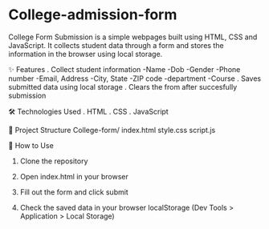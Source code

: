 # College-admission-form
College Form Submission is a simple webpages built using HTML, CSS and JavaScript. It collects student data through a form and stores the information in the browser using local storage.

✨ Features
. Collect student information 
-Name
-Dob
-Gender
-Phone number
-Email, Address
-City, State
-ZIP code
-department
-Course
. Saves submitted data using local storage
. Clears the from after succesfully submission

🛠️ Technologies Used
. HTML
. CSS
. JavaScript

📁 Project Structure
College-form/
index.html
style.css
script.js

🚀 How to Use
1. Clone the repository

2. Open index.html in your browser
3. Fill out the form and click submit
4. Check the saved data in your browser localStorage (Dev Tools > Application > Local Storage)
